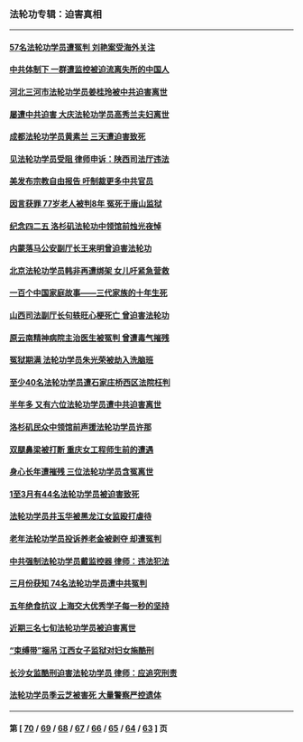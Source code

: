 ### 法轮功专辑：迫害真相
---
#### [57名法轮功学员遭冤判 刘艳案受海外关注](../../pages/nf4379/n13726210.md?05070430) 
#### [中共体制下 一群遭监控被迫流离失所的中国人](../../pages/nf4379/n13725531.md?05070430) 
#### [河北三河市法轮功学员姜桂玲被中共迫害离世](../../pages/nf4379/n13724089.md?05070430) 
#### [屡遭中共迫害 大庆法轮功学员高秀兰夫妇离世](../../pages/nf4379/n13723307.md?05070430) 
#### [成都法轮功学员黄素兰 三天遭迫害致死](../../pages/nf4379/n13722817.md?05070430) 
#### [见法轮功学员受阻 律师申诉：陕西司法厅违法](../../pages/nf4379/n13720981.md?05070430) 
#### [美发布宗教自由报告 吁制裁更多中共官员](../../pages/nf4379/n13720670.md?05070430) 
#### [因言获罪 77岁老人被判8年 冤死于唐山监狱](../../pages/nf4379/n13718512.md?05070430) 
#### [纪念四二五 洛杉矶法轮功中领馆前烛光夜悼](../../pages/nf4379/n13719557.md?05070430) 
#### [内蒙落马公安副厅长王来明曾迫害法轮功](../../pages/nf4379/n13717744.md?05070430) 
#### [北京法轮功学员韩非再遭绑架 女儿吁紧急营救](../../pages/nf4379/n13717927.md?05070430) 
#### [一百个中国家庭故事——三代家族的十年生死](../../pages/nf4379/n13716313.md?05070430) 
#### [山西司法副厅长句轶旺心梗死亡 曾迫害法轮功](../../pages/nf4379/n13716878.md?05070430) 
#### [原云南精神病院主治医生被冤判 曾遭毒气摧残](../../pages/nf4379/n13714548.md?05070430) 
#### [冤狱期满 法轮功学员朱光荣被劫入洗脑班](../../pages/nf4379/n13708358.md?05070430) 
#### [至少40名法轮功学员遭石家庄桥西区法院枉判](../../pages/nf4379/n13713749.md?05070430) 
#### [半年多 又有六位法轮功学员遭中共迫害离世](../../pages/nf4379/n13712382.md?05070430) 
#### [洛杉矶民众中领馆前声援法轮功学员许那](../../pages/nf4379/n13710251.md?05070430) 
#### [双腿鼻梁被打断 重庆女工程师生前的遭遇](../../pages/nf4379/n13709854.md?05070430) 
#### [身心长年遭摧残 三位法轮功学员含冤离世](../../pages/nf4379/n13692679.md?05070430) 
#### [1至3月有44名法轮功学员被迫害致死](../../pages/nf4379/n13704649.md?05070430) 
#### [法轮功学员井玉华被黑龙江女监殴打虐待](../../pages/nf4379/n13709102.md?05070430) 
#### [老年法轮功学员投诉养老金被剥夺 却遭冤判](../../pages/nf4379/n13697069.md?05070430) 
#### [中共强制法轮功学员戴监控器 律师：违法犯法](../../pages/nf4379/n13699665.md?05070430) 
#### [三月份获知 74名法轮功学员遭中共冤判](../../pages/nf4379/n13694951.md?05070430) 
#### [五年绝食抗议 上海交大优秀学子每一秒的坚持](../../pages/nf4379/n13669136.md?05070430) 
#### [近期三名七旬法轮功学员被迫害离世](../../pages/nf4379/n13688715.md?05070430) 
#### [“束缚带”捆吊 江西女子监狱对妇女施酷刑](../../pages/nf4379/n13682860.md?05070430) 
#### [长沙女监酷刑迫害法轮功学员 律师：应追究刑责](../../pages/nf4379/n13684077.md?05070430) 
#### [法轮功学员季云芝被害死 大量警察严控遗体](../../pages/nf4379/n13683424.md?05070430) 

---
#### 第 [ [70](./70.md?05070430) / [69](./69.md?05070430) / [68](./68.md?05070430) / [67](./67.md?05070430) / [66](./66.md?05070430) / [65](./65.md?05070430) / [64](./64.md?05070430) / [63](./63.md?05070430) ] 页
